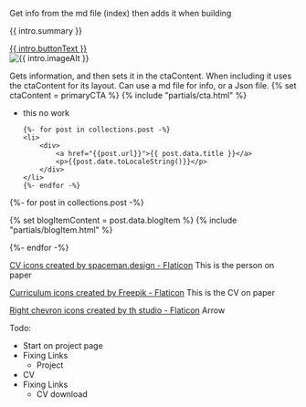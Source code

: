 	
Get info from the md file (index) then adds it when building
    </div>
		<p class="">{{ intro.summary }}</p>
		<a href="{{ intro.buttonUrl }}" class="button">{{ intro.buttonText }}</a>
	</div>
	<div class="">
		<img class="" src="{{ intro.image }}" alt="{{ intro.imageAlt }}" />
	</div>


Gets information, and then sets it in the ctaContent.
When including it uses the ctaContent for its layout.
Can use a md file for info, or a Json file.
{% set ctaContent = primaryCTA %}
{% include "partials/cta.html" %}


<ul>
	<li> this no work</li>

	{%- for post in collections.post -%}
	<li>
		<div>
			<a href="{{post.url}}">{{ post.data.title }}</a>
			<p>{{post.date.toLocaleString()}}</p>
		</div>
	</li>
	{%- endfor -%}
</ul>


{%- for post in collections.post -%}

{% set blogItemContent = post.data.blogItem %}
{% include "partials/blogItem.html" %}

{%- endfor -%}


<a href="https://www.flaticon.com/free-icons/cv" title="CV icons">CV icons created by spaceman.design - Flaticon</a>
This is the person on paper 

<a href="https://www.flaticon.com/free-icons/curriculum" title="curriculum icons">Curriculum icons created by Freepik - Flaticon</a>
This is the CV on paper 

<a href="https://www.flaticon.com/free-icons/right-chevron" title="right chevron icons">Right chevron icons created by th studio - Flaticon</a>
Arrow

Todo:
- Start on project page 
- Fixing Links 
    * Project
- CV
- Fixing Links 
    * CV download 